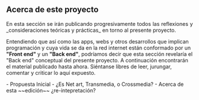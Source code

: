 ## Acerca de este proyecto


<p align="justify">
  En esta sección se irán publicando progresivamente todos las reflexiones y _consideraciones teóricas y prácticas_ en torno al presente proyecto.  
  
  Entendiendo que así como las apps, webs y otros desarrollos que implican programación y cuya vida se da en la red internet están conformado por un **"Front end"** y un **"Back end"**, podríamos decir que esta sección revelaría el "Back end" conceptual del presente proyecto. A continuación encontrarán el material publicado hasta ahora. Siéntanse libres de leer, jurungar, comentar y criticar lo aquí expuesto.

</p>
- Propuesta Inicial
- ¿Es Net art, Transmedia, o Crossmedia?
- Acerca de esta ~~edición~~ ¿re-intepretación?
